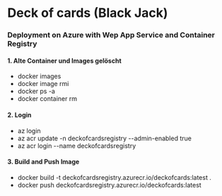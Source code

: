 # Deck of cards (Black Jack)
### Deployment on Azure with Wep App Service and Container Registry

#### 1. Alte Container und Images gelöscht 
- docker images
- docker image rmi <id>
- docker ps -a
- docker container rm <id>

#### 2. Login
- az login
- az acr update -n deckofcardsregistry --admin-enabled true
- az acr login --name deckofcardsregistry

#### 3. Build and Push Image
- docker build -t deckofcardsregistry.azurecr.io/deckofcards:latest .
- docker push deckofcardsregistry.azurecr.io/deckofcards:latest
